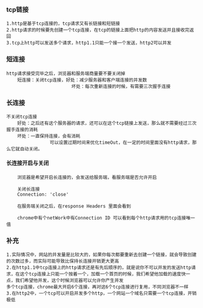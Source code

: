 ### tcp链接

    1.http是基于tcp连接的，tcp请求又有长链接和短链接
    2.http请求的时候要先创建一个tcp连接，在tcp的链接上面把http的内容发送并且接收完返回
    3.tcp上http可以发送多个请求，http1.1只能一个接一个发送，http2可以并发

### 短连接

    http请求接受完毕之后，浏览器和服务端商量要不要关闭掉
        短连接：关闭tcp连接，好处：减少服务器和客户端连接的并发数
                            坏处：每次重新连接的时候，有需要三次握手连接

### 长连接

    不关闭tcp连接
        好处：之后还有这个服务器的请求，还可以在这个tcp链接上发送，那么就不需要经过三次握手连接的消耗
        坏处：一直保持连接，会有消耗
                    可以设置过期时间来优化timeOut，在一定的时间里面没有http请求，那么它就自动关闭。

        

#### 长连接开启与关闭

        浏览器是希望开启长连接的，会发送给服务端，看服务端是否允许开启

        关闭长连接
        Connection: 'close'

        在服务端关闭之后，在response Headers 里面会看到 

        chrome中有个netWork中有Connection ID 可以看到每个http请求用的tcp连接唯一值

### 补充

    1.实际情况中，网站的并发量是比较大的，如果你每次都要重新去创建一个链接，就会导致创建的次数过多，而实际可能导致比保持长连接开销更大更高
    2.在http1.1中tcp连接上的http请求还是有先后顺序的，就是说你不可以并发的发送http请求，在这个tcp连接上只能一个按着一个，加载一个首页的时候，我们希望他加载的速度快一点，我们希望他并发，这个时候浏览器可以允许你产生并发
    多个tcp连接，chrome最大开启6个连接，再对这6个tcp连接进行复用，不同浏览器不一样
    3.在http2中，一个tcp可以开启并发多个http，一个网站一个域名只需要一个tcp连接，开销极低
